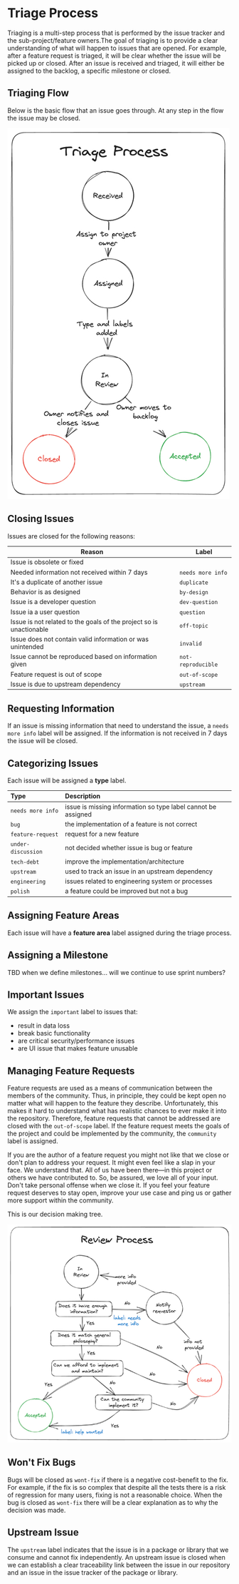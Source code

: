 # Triage Process

Triaging is a multi-step process that is performed by the issue tracker and the sub-project/feature owners.The goal of triaging is to provide a clear understanding of what will happen to issues that are opened. For example, after a feature request is triaged, it will be clear whether the issue will be picked up or closed. After an issue is received and triaged, it will either be assigned to the backlog, a specific milestone or closed.

## Triaging Flow

Below is the basic flow that an issue goes through. At any step in the flow the issue may be closed.

![Radius Triage Flow](./images/radius_triage.jpg "Radius Triage Flow")

## Closing Issues

Issues are closed for the following reasons:

| **Reason** | **Label**|
----------------|----------
| Issue is obsolete or fixed | |
| Needed information not received within 7 days| `needs more info` |
| It's a duplicate of another issue| `duplicate` |
| Behavior is as designed| `by-design` |
| Issue is a developer question | `dev-question` |
| Issue ia a user question | `question` |
| Issue is not related to the goals of the project so is unactionable | `off-topic` |
| Issue does not contain valid information or was unintended | `invalid` |
| Issue cannot be reproduced based on information given | `not-reproducible` |
| Feature request is out of scope | `out-of-scope` |
| Issue is due to upstream dependency | `upstream` |

## Requesting Information

If an issue is missing information that need to understand the issue, a `needs more info` label will be assigned. If the information is not received in 7 days the issue will be closed.

## Categorizing Issues

Each issue will be assigned a **type** label.

|**Type**| **Description**|
:-| :--------
| `needs more info` | issue is missing information so type label cannot be assigned |
| `bug` | the implementation of a feature is not correct |
| `feature-request` | request for a new feature |
| `under-discussion` | not decided whether issue is bug or feature |
| `tech-debt` | improve the implementation/architecture |
| `upstream` | used to track an issue in an upstream dependency |
| `engineering` | issues related to engineering system or processes |
| `polish` | a feature could be improved but not a bug |

## Assigning Feature Areas

Each issue will have a **feature area** label assigned during the triage process.

## Assigning a Milestone

TBD when we define milestones... will we continue to use sprint numbers?

## Important Issues

We assign the `important` label to issues that:

* result in data loss
* break basic functionality
* are critical security/performance issues
* are UI issue that makes feature unusable

## Managing Feature Requests

Feature requests are used as a means of communication between the members of the community. Thus, in principle, they could be kept open no matter what will happen to the feature they describe. Unfortunately, this makes it hard to understand what has realistic chances to ever make it into the repository. Therefore, feature requests that cannot be addressed are closed with the `out-of-scope` label. If the feature request meets the goals of the project and could be implemented by the community, the `community` label is assigned.

If you are the author of a feature request you might not like that we close or don't plan to address your request. It might even feel like a slap in your face. We understand that. All of us have been there—in this project or others we have contributed to. So, be assured, we love all of your input. Don't take personal offense when we close it. If you feel your feature request deserves to stay open, improve your use case and ping us or gather more support within the community.

This is our decision making tree.

![Radius Issue Review Flow](./images/radius_review.jpg "Radius Issue Review Flow")

## Won't Fix Bugs

Bugs will be closed as `wont-fix` if there is a negative cost-benefit to the fix. For example, if the fix is so complex that despite all the tests there is a risk of regression for many users, fixing is not a reasonable choice. When the bug is closed as `wont-fix` there will be a clear explanation as to why the decision was made.

## Upstream Issue

The `upstream` label indicates that the issue is in a package or library that we consume and cannot fix independently. An upstream issue is closed when we can establish a clear traceability link between the issue in our repository and an issue in the issue tracker of the package or library.
